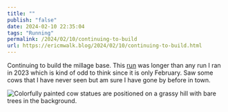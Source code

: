 ```yaml
---
title: ""
publish: "false"
date: 2024-02-10 22:35:04
tags: "Running"
permalink: /2024/02/10/continuing-to-build
url: https://ericmwalk.blog/2024/02/10/continuing-to-build.html
---
```


Continuing to build the millage base. This [run](https://strava.com/activities/10736248319) was longer than any run I ran in 2023 which is kind of odd to think since it is only February. Saw some cows that I have never seen but am sure I have gone by before in town.

![Colorfully painted cow statues are positioned on a grassy hill with bare trees in the background.](https://ericmwalk.blog/uploads/2024/img-7825.jpeg)